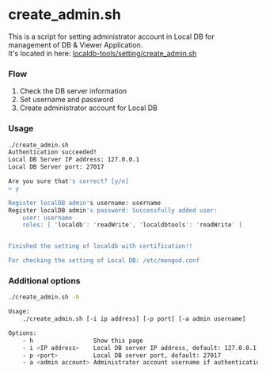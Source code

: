 # create_admin.sh

This is a script for setting administrator account in Local DB for management of DB & Viewer Application.<br>
It's located in here: [localdb-tools/setting/create_admin.sh](https://gitlab.cern.ch/YARR/localdb-tools/-/blob/master/setting/create_admin.sh)

### Flow

1. Check the DB server information
2. Set username and password
3. Create administrator account for Local DB

### Usage

```bash
./create_admin.sh
Authentication succeeded!
Local DB Server IP address: 127.0.0.1
Local DB Server port: 27017

Are you sure that's correct? [y/n]
> y

Register localDB admin's username: username
Register localDB admin's password: Successfully added user:
    user: username
    roles: [ 'localdb': 'readWrite', 'localdbtools': 'readWrite' ]


Finished the setting of localdb with certification!!

For checking the setting of Local DB: /etc/mongod.conf
```

### Additional options

```bash
./create_admin.sh -h

Usage:
    ./create_admin.sh [-i ip address] [-p port] [-a admin username]

Options:
    - h                 Show this page
    - i <IP address>    Local DB server IP address, default: 127.0.0.1
    - p <port>          Local DB server port, default: 27017
    - a <admin account> Administrator account username if authentication required
```
